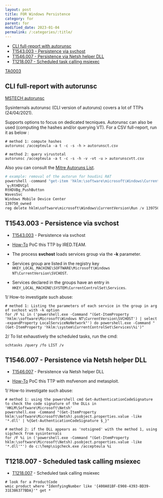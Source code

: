 ```yaml
---
layout: post
title: FOR Windows Persistence
category: for
parent: for
modified_date: 2023-01-04
permalink: /:categories/:title/
---
```


<!-- vscode-markdown-toc -->
* [CLI full-report with autorunsc](#CLIfull-reportwithautorunsc)
* [T1543.003 - Persistence via svchost](#T1543.003-Persistenceviasvchost)
* [T1546.007 - Persistence via Netsh helper DLL](#T1546.007-PersistenceviaNetshhelperDLL)
* [T1218.007 - Scheduled task calling msiexec](#T1218.007-Scheduledtaskcallingmsiexec)

<!-- vscode-markdown-toc-config
	numbering=false
	autoSave=true
	/vscode-markdown-toc-config -->
<!-- /vscode-markdown-toc -->

[TA0003](https://attack.mitre.org/tactics/TA0003) 

## <a name='CLIfull-reportwithautorunsc'></a>CLI full-report with autorunsc

[MSTECH autorunsc](https://docs.microsoft.com/en-us/sysinternals/downloads/autoruns)

Sysinternals autorunsc (CLI version of autoruns) covers a lot of TTPs (24/04/2021). 

Supports options to focus on dedicated tecniques. 
Autorunsc can also be used (computing the hashes and/or querying VT).
For a CSV full-report, run it as below : 
```
# method 1: compute hashes
autorunsc /accepteula -a t -c -s -h > autorunsct.csv

# method 2: query virustotal
autorunsc /accepteula -a t -c -s -h -v -vt -u > autorunscvtt.csv
```

Also you can consult the [Mitre Autoruns List](https://attack.mitre.org/techniques/T1547/001/).
```powershell
# example: removal of the autorun for houdini RAT
powershell -command "get-item 'hklm:\software\microsoft\Windows\CurrentVersion\Run' | Select-Object -ExpandProperty Property"
´╗┐RtHDVCpl
RtHDVBg_PushButton
WavesSvc
Windows Mobile Device Center
139750_owned
reg delete hklm\software\microsoft\Windows\CurrentVersion\Run /v 139750_owned
```

## <a name='T1543.003-Persistenceviasvchost'></a>T1543.003 - Persistence via svchost

- [T1543.003](https://attack.mitre.org/techniques/T1543/003/) - Persistence via svchost

- [How-To](https://www.ired.team/offensive-security/persistence/persisting-in-svchost.exe-with-a-service-dll-servicemain) PoC this TTP by IRED.TEAM.
- The process **svchost** loads services group via the **-k** parameter.
- Services group are listed in the registry key `HKEY_LOCAL_MACHINE\SOFTWARE\Microsoft\Windows NT\CurrentVersion\SVCHOST`.
- Services declared in the groups have an entry in `HKEY_LOCAL_MACHINE\SYSTEM\CurrentControlSet\Services`.

1/ How-to investigate such abuse:

```
# method 1: Listing the parameters of each service in the group in arg of svchost with -k option
for /F %i in ('powershell.exe -Command "(Get-ItemProperty 'hklm:\software\Microsoft\Windows NT\CurrentVersion\SVCHOST') | select -expandProperty LocalServiceNoNetwork"') do powershell.exe -Command "(Get-ItemProperty 'hklm:\system\CurrentControlSet\Services\%i')" 
```

2/ To list exhaustively the scheduled tasks, run the cmd:
```
schtasks /query /fo LIST /v
```

## <a name='T1546.007-PersistenceviaNetshhelperDLL'></a>T1546.007 - Persistence via Netsh helper DLL

- [T1546.007](https://attack.mitre.org/techniques/T1546/007/) - Persistence via Netsh helper DLL

 - [How-To](https://pentestlab.blog/2019/10/29/persistence-netsh-helper-dll/) PoC this TTP with msfvenom and metasploit.
 
 1/ How-to investigate such abuse:
 
 ```
# method 1: using the powershell cmd Get-AuthenticationCodeSignature to check the code signature of the DLLs in 'HKLM\Software\Microsoft\Netsh'
powershell.exe -Command "(Get-ItemProperty hklm:\software\Microsoft\Netsh).psobject.properties.value -like '*.dll' | %{Get-AuthenticationCodeSignature $_}"

# method 2: if the DLL appears as 'notsigned' with the method 1, using sigcheck from sysinternals
for /F %i in ('powershell.exe -Command "(Get-ItemProperty hklm:\software\Microsoft\Netsh).psobject.properties.value -like '*.dll'"') do c:\Temp\sigcheck.exe /accepteula %i
```

## <a name='T1218.007-Scheduledtaskcallingmsiexec'></a>T1218.007 - Scheduled task calling msiexec

- [T1218.007](https://attack.mitre.org/techniques/T1218/007/) - Scheduled task calling msiexec

```
# look for a ProductCode
wmic product where "IdenfyingNumber like '{400A01BF-E908-4393-BD39-31E386377BDA}'" get *
```
